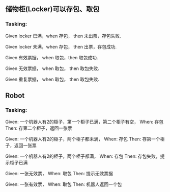 ## 储物柜(Locker)可以存包、取包
### Tasking: 
Given locker 已满，when 存包， then 未出票，存包失败.

Given locker 未满，when 存包， then 出票，存包成功.

Given 有效票据， when 取包，then 取包成功.

Given 无效票据， when 取包， then 取包失败.

Given 重复票据， when 取包， then 取包失败.

## Robot
### Tasking: 
Given: 一个机器人有2的柜子，第一个柜子已满，第二个柜子有空， When: 存包 Then: 存第二个柜子，返回一张票

Given: 一个机器人有2的柜子，两个柜子都未满， When: 存包 Then: 存第一个柜子，返回一张票

Given: 一个机器人有2的柜子，两个柜子都满， When: 存包 Then: 存包失败，提示柜子已满

Given: 一张无效票， When: 取包 Then: 提示无效票据

Given: 一张有效票， When: 取包 Then: 机器人返回一个包